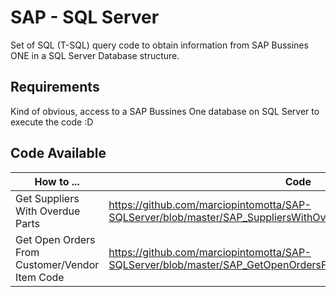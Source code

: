 # SAP - SQL Server

Set of SQL (T-SQL) query code to obtain information from SAP Bussines ONE in a SQL Server Database structure.


## Requirements

Kind of obvious, access to a SAP Bussines One database on SQL Server to execute the code :D

## Code Available

|    How to ...   |  Code   |
|-----------|----------------|
| Get Suppliers With Overdue Parts |https://github.com/marciopintomotta/SAP-SQLServer/blob/master/SAP_SuppliersWithOverdueParts.sql |
| Get Open Orders From Customer/Vendor Item Code |https://github.com/marciopintomotta/SAP-SQLServer/blob/master/SAP_GetOpenOrdersFromCustomerVendorItemCode.sql
